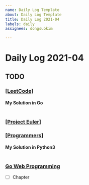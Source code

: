 ```yaml
---
name: Daily Log Template
about: Daily Log Template
title: Daily Log 2021-04
labels: daily
assignees: dongsubkim

---
```


# Daily Log 2021-04

## TODO

### [[LeetCode] ]()

#### My Solution in Go
```

```
### [[Project Euler] ]()

### [[Programmers] ]()

#### My Solution in Python3
```

```

### [Go Web Programming](https://github.com/dongsubkim/go-web-programming)
- [ ] Chapter
